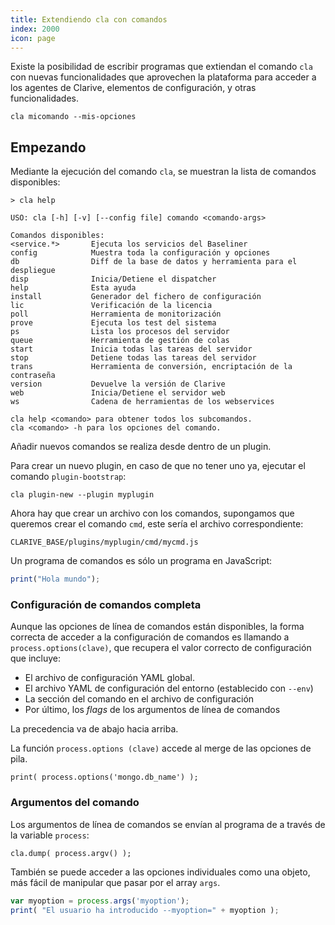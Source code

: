 ```yaml
---
title: Extendiendo cla con comandos
index: 2000
icon: page
---
```


Existe la posibilidad de escribir programas que extiendan el comando `cla` con nuevas funcionalidades que aprovechen la
plataforma para acceder a los agentes de Clarive, elementos de configuración, y otras funcionalidades.

    cla micomando --mis-opciones

## Empezando

Mediante la ejecución del comando `cla`, se muestran la lista de comandos disponibles:

    > cla help

    USO: cla [-h] [-v] [--config file] comando <comando-args>

    Comandos disponibles:
    <service.*>       Ejecuta los servicios del Baseliner
    config            Muestra toda la configuración y opciones
    db                Diff de la base de datos y herramienta para el despliegue
    disp              Inicia/Detiene el dispatcher
    help              Esta ayuda
    install           Generador del fichero de configuración
    lic               Verificación de la licencia
    poll              Herramienta de monitorización
    prove             Ejecuta los test del sistema
    ps                Lista los procesos del servidor
    queue             Herramienta de gestión de colas
    start             Inicia todas las tareas del servidor
    stop              Detiene todas las tareas del servidor
    trans             Herramienta de conversión, encriptación de la contraseña
    version           Devuelve la versión de Clarive
    web               Inicia/Detiene el servidor web
    ws                Cadena de herramientas de los webservices

    cla help <comando> para obtener todos los subcomandos.
    cla <comando> -h para los opciones del comando.


Añadir nuevos comandos se realiza desde dentro de un plugin.

Para crear un nuevo plugin, en caso de que no tener uno ya, ejecutar el comando `plugin-bootstrap`:

    cla plugin-new --plugin myplugin

Ahora hay que crear un archivo con los comandos, supongamos que queremos crear el comando `cmd`, este sería el archivo
correspondiente:

    CLARIVE_BASE/plugins/myplugin/cmd/mycmd.js

Un programa de comandos es sólo un programa en JavaScript:

```javascript
print("Hola mundo");
```

### Configuración de comandos completa

Aunque las opciones de línea de comandos están disponibles, la forma correcta de acceder a la configuración de comandos
es llamando a `process.options(clave)`, que recupera el valor correcto de configuración que incluye:

- El archivo de configuración YAML global.
- El archivo YAML de configuración del entorno (establecido con `--env`)
- La sección del comando en el archivo de configuración
- Por último, los *flags* de los argumentos de línea de comandos

La precedencia va de abajo hacia arriba.


La función `process.options (clave)` accede al merge de las opciones de pila.

    print( process.options('mongo.db_name') );

### Argumentos del comando

Los argumentos de línea de comandos se envían al programa de a través de la variable `process`:

    cla.dump( process.argv() );


También se puede acceder a las opciones individuales como una objeto, más fácil de manipular que pasar por el array
`args`.

```javascript
var myoption = process.args('myoption');
print( "El usuario ha introducido --myoption=" + myoption );
```
